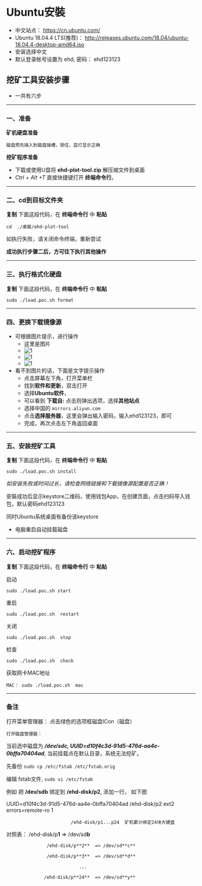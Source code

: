 # Ubuntu安裝

- 中文站点： https://cn.ubuntu.com/
- Ubuntu 18.04.4 LTS(推荐)： http://releases.ubuntu.com/18.04/ubuntu-18.04.4-desktop-amd64.iso 
- 安装选择中文
- 默认登录帐号设置为 ehd,  密码： ehd123123





## 挖矿工具安装步骤

- 一共有六步

---



### 一、准备

**矿机硬盘准备**

```
磁盘预先插入到磁盘插槽，锁住，蓝灯显示正确 
```

**挖矿程序准备**

- 下载或使用U盘将 **ehd-plot-tool.zip** 解压缩文件到桌面
- *Ctrl + Alt +T*    直接快捷键打开 **终端命令行**。

---



### 二、cd到目标文件夹

**复制** 下面这段代码，在 **终端命令行** 中 **粘贴**

 ```
cd  ./桌面/ehd-plot-tool
 ```
如执行失败，请关闭命令终端，重新尝试

<!--注意-->

**成功执行步骤二后，方可往下执行其他操作**

---



### 三、执行格式化硬盘

**复制** 下面这段代码，在 **终端命令行** 中 **粘贴**

```
sudo ./load.poc.sh format
```

---



### 四、更换下载镜像源

- 可根据图片提示，进行操作
  - 这里是图片
  - ![1](https://dl.ehd.io/dashboard.png)
  - ![1](https://dl.ehd.io/disk.png)
  - ![1](https://dl.ehd.io/fstab.png)
- 看不到图片的话，下面是文字提示操作
  - 点击屏幕左下角，打开菜单栏
  - 找到**软件和更新**，双击打开
  - 选择**Ubuntu软件**，
  - 可以看到 **下载自:** 点击则弹出选项，选择**其他站点**
  - 选择中国的 `mirrors.aliyun.com`
  - 点击**选择服务器**，这里会弹出输入密码，输入ehd123123，即可
  - 完成，再次点击左下角返回桌面

---



### 五、安装挖矿工具

**复制** 下面这段代码，在 **终端命令行** 中 **粘贴**

```
sudo ./load.poc.sh install
```

*如安装失败或时间过长，请检查网络链接和下载镜像源配置是否正确！*



安裝成功后显示keystore二维码，使用钱包App，在创建页面，点击扫码导入钱包，默认密码ehd123123

同时Ubuntu系统桌面有备份该keystore

- 电脑重启自动挂载磁盘





---



### 六、启动挖矿程序

**复制** 下面这段代码，在 **终端命令行** 中 **粘贴**

启动

```
sudo ./load.poc.sh start  
```

重启  

```
sudo ./load.poc.sh  restart
```

关闭

```
sudo ./load.poc.sh  stop   
```

检查

```
sudo ./load.poc.sh  check 
```

获取网卡MAC地址 

```
MAC： sudo ./load.poc.sh  mac     
```





---

















### 备注

<!--备注-->

打开菜单管理器： 点击绿色的选项框磁盘ICon（磁盘）

    打开磁盘管理器： 


当前选中磁盘为 ***/dev/sdc,  UUID=d10f4c3d-91d5-476d-aa4e-0bffa70404ad***,  当前挂载点在默认目录，系统无法挖矿。



先备份    `sudo cp /etc/fstab /etc/fstab.orig`

编辑 fstab文件,  `sudo vi /etc/fstab`



例如 把 **/dev/sdb**  绑定到 **/ehd-disk/p2**,  添加一行， 如下图


UUID=d10f4c3d-91d5-476d-aa4e-0bffa70404ad  /ehd-disk/p2  ext2   errors=remote-ro  1

                            /ehd-disk/p1...p24  矿机累计绑定24块大硬盘


对照表：   /ehd-disk/p**1**  =>  /dev/sd**b**

                   /ehd-disk/p**2**  => /dev/sd**c**
    
                   /ehd-disk/p**3**  => /dev/sd**d**
    
                               ...
    
                  /ehd-disk/p**24**  => /dev/sd**y**
